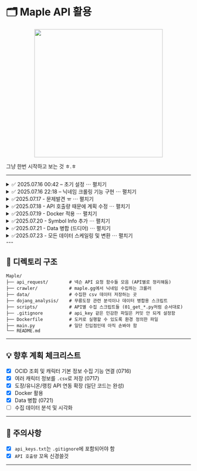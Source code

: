 # 🗂️ Maple API 활용

<p align="center">
  <img src="https://image.ytn.co.kr/general/jpg/2021/0311/202103110915014429_d.jpg" width="350"/>
</p>

그냥 한번 시작하고 보는 것 ㅎ.ㅎ

---
<details>
  <summary>✅ 2025.07.16 00:42 – 초기 설정 ⋯ 펼치기</summary>

  ### 🔧 초기 설정

  - `git init`으로 Git 저장소 초기화  
  - GitHub 원격 저장소 연결 (`origin/main`)  
  - 첫 커밋 완료 및 `push` 성공

  ### 📁 디렉토리 구조 정비

  - 기존 `char_info.py` 파일을 `api_request/char_info.py`로 이동  
    → **API 호출 관련 모듈을 별도 폴더로 정리**

  ### 📡 API 호출 준비

  - `api_keys.txt`를 통한 인증 키 로딩 구현  
  - 넥슨 Open API를 통해 캐릭터 OCID 검색 및 정보 조회 구조 준비

</details>

<details>
  <summary>✅ 2025.07.16 22:18 – 닉네임 크롤링 기능 구현 ⋯ 펼치기</summary>

  #### 🕸️ 닉네임 크롤링 기능 구현
  - `maple.gg` 전투력 랭킹 페이지에서 상위 1000명 닉네임 수집  
    `(아마 상관분석을 통해 추천시스템 정도 만들어보려나 싶은 느낌적인 느낌)`
  - `crawler/nickname_crawler.py` 모듈 작성
  - BeautifulSoup으로 `/u/{nickname}` 형태의 `href`를 파싱

  #### 🧪 수집 결과 검증
  - 닉네임 리스트를 `pandas.DataFrame`으로 시각적으로 확인
  - `main.py`에서 수집-확인 로직 실행

  #### 🔧 Git 설정 개선
  - `.gitignore` 파일 수정:
    - `api_keys.txt`, `__pycache__/`, `*.pyc` 등 민감/불필요 파일 제외
  - VSCode 내 커밋 메시지 작성 방식 학습
  - Git CLI에서 상태 확인, add → commit → push 실습

</details>

<details>
  <summary>✅2025.07.17 - 문제발견 ㅠ ⋯ 펼치기</summary>

  #### 호출 부하에 따른 문제 발견
  - API 호출량을 인지하지 못함 (하루 1천개 호출인데, 욕심이 너무 과했음)
  - 디렉토리 구조를 전반적으로 수정
  - API를 통해 수집하는 스크립트를 나누어서 진행
  - 수집된 csv 파일도 나누어서 진행
  
</details>

<details>
  <summary>✅2025.07.18 - API 호출량 때문에 계획 수정 ⋯ 펼치기</summary>

  #### 호출량 제한으로 인해 계획 변경
  - API 호출량이 하루 1천회 하루에 하나씩 나눠서 진행
  - 데이터를 분석하기 위해 살펴보니 테스트용으로 500명 호출한 결과 164 명에 대한 정보만 호출됨
  - 원하는 API 하나하나 천천히 수집할 것.
  - 쉽지 않ㄴ ㅔ..ㅇㅁㅇ
</details>

<details>
  <summary>✅2025.07.19 - Docker 적용 ⋯ 펼치기</summary>

  #### Docker를 활용해 외부에서 작업할 수 있도록 설정
  1. Dockerfile 작성 - `Ubuntu 환경`
  2. Docker Image Build - `docker build -t nexon-api. `
  3. Jupyter Notebook 실행
    
  ```bash
  git clone https://github.com/pjjongho/NEXON_API.git
  cd NEXON_API
  docker build -t nexon-api . && docker run -p 8888:8888 -v ${PWD}:/app nexon-api
  ```
  
</details>

<details>
  <summary>✅2025.07.20 - Symbol Info 추가 ⋯ 펼치기</summary>

  #### Add Symbol API
  - Symbol API를 새로 호출하여 데이터를 추가
  - 도커 업로드 완료
  - 총 다섯개의 API 호출
  - 더이상 API 호출하지 않고 분석 및 머신러닝, 딥러닝 진행
  
</details>

<details>
  <summary>✅2025.07.21 - Data 병합 (드디어)  ⋯ 펼치기</summary>

  ### Data 병합
  - Key값은 maple.gg에서 크롤링한 nickname으로 하고 Inner Join
  - stat 이랑 symbol 같은 경우 컬럼이 딕셔너리 형태로 구성되어 있어서 까다로웠음
  - 그래도 원하는대로 해냄 ㅎㅎ 뿌-듯
  
</details>

<details>
  <summary>✅2025.07.23 - 모든 데이터 스케일링 및 변환 ⋯ 펼치기</summary>

  ### 지금까지?
  - 수집한 데이터들을 로그 변환 및 스케일링 진행
  - RandomForest 모델에 dojang_best_floor 를 타겟으로 실행해봄
  - 처참한 결과...
  - 설레는 마음으로 돌렸으나 예측을 전혀 못함.
  - Feature Engineering을 좀 더 잘 해볼 것
</details>
---

## 🧱 디렉토리 구조
```
Maple/
├── api_request/        # 넥슨 API 요청 함수들 모음 (API별로 정리해둠)
├── crawler/            # maple.gg에서 닉네임 수집하는 크롤러
├── data/               # 수집한 csv 데이터 저장하는 곳
├── dojang_analysis/    # 무릉도장 관련 분석이나 데이터 병합용 스크립트
├── scripts/            # API별 수집 스크립트들 (01_get_*.py처럼 순서대로)
├── .gitignore          # api_key 같은 민감한 파일은 커밋 안 되게 설정함
├── Dockerfile          # 도커로 실행할 수 있도록 환경 정의한 파일
├── main.py             # 일단 진입점인데 아직 손봐야 함
└── README.md           
```
---

## 💡 향후 계획 체크리스트

- [x] OCID 조회 및 캐릭터 기본 정보 수집 기능 연결 (0716)
- [x] 여러 캐릭터 정보를 `.csv`로 저장 (0717)
- [x] 도장/유니온/랭킹 API 연동 확장 (일단 코드는 완성)
- [x] Docker 활용
- [x] Data 병합 (0721)
- [ ] 수집 데이터 분석 및 시각화

---

## 📌 주의사항

- [x] `api_keys.txt`는 `.gitignore`에 포함되어야 함
- [x] `API 호출량` 꼬옥 신경쓸것

---

